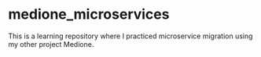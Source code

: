 # medione_microservices

This is a learning repository where I practiced microservice migration using my other project Medione.
